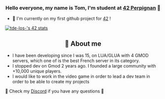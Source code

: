 ### <div align="center">Hello everyone, my name is Tom, I'm student at [42 Perpignan](https://42perpignan.fr/) 🦊</div>

- 📂 I'm currently on my first github project for [42](https://github.com/NineSuper/School42) !

[![tde-los-'s 42 stats](https://badge42.vercel.app/api/v2/clhak90z3003508l3jll0ueru/stats?cursusId=21&coalitionId=316)](https://github.com/JaeSeoKim/badge42)

## <div align="center">🎫 About me </div>
- I have been developing since I was 15, on LUA/GLUA with 4 GMOD servers, which one of is the best French server in its category.
- I stopped dev on Gmod 2 years ago. I founded a large community with +10,000 unique players.
- I would like to work in the video game in order to lead a dev team in order to be able to create my projects

📢 Check my [Discord](https://discord.gg/EmANhzt) if you have any questions 🎈
